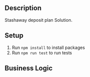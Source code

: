 ## Description

Stashaway deposit plan Solution.

## Setup

1. Run `npm install` to install packages
2. Run `npm run test` to run tests

## Business Logic
